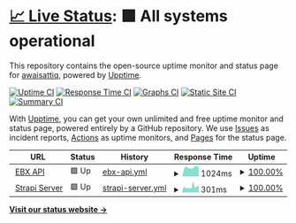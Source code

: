 # [📈 Live Status](https://awaisattiq.github.io/upptime): <!--live status--> **🟩 All systems operational**

This repository contains the open-source uptime monitor and status page for [awaisattiq](https://awaisattiq.github.io/upptime), powered by [Upptime](https://github.com/upptime/upptime).

[![Uptime CI](https://github.com/awaisattiq/upptime/workflows/Uptime%20CI/badge.svg)](https://github.com/awaisattiq/upptime/actions?query=workflow%3A%22Uptime+CI%22)
[![Response Time CI](https://github.com/awaisattiq/upptime/workflows/Response%20Time%20CI/badge.svg)](https://github.com/awaisattiq/upptime/actions?query=workflow%3A%22Response+Time+CI%22)
[![Graphs CI](https://github.com/awaisattiq/upptime/workflows/Graphs%20CI/badge.svg)](https://github.com/awaisattiq/upptime/actions?query=workflow%3A%22Graphs+CI%22)
[![Static Site CI](https://github.com/awaisattiq/upptime/workflows/Static%20Site%20CI/badge.svg)](https://github.com/awaisattiq/upptime/actions?query=workflow%3A%22Static+Site+CI%22)
[![Summary CI](https://github.com/awaisattiq/upptime/workflows/Summary%20CI/badge.svg)](https://github.com/awaisattiq/upptime/actions?query=workflow%3A%22Summary+CI%22)

With [Upptime](https://upptime.js.org), you can get your own unlimited and free uptime monitor and status page, powered entirely by a GitHub repository. We use [Issues](https://github.com/awaisattiq/upptime/issues) as incident reports, [Actions](https://github.com/awaisattiq/upptime/actions) as uptime monitors, and [Pages](https://awaisattiq.github.io/upptime) for the status page.

<!--start: status pages-->
<!-- This summary is generated by Upptime (https://github.com/upptime/upptime) -->
<!-- Do not edit this manually, your changes will be overwritten -->
<!-- prettier-ignore -->
| URL | Status | History | Response Time | Uptime |
| --- | ------ | ------- | ------------- | ------ |
| <img alt="" src="https://icons.duckduckgo.com/ip3/api.etihadtown.com.pk.ico" height="13"> [EBX API](https://api.etihadtown.com.pk/) | 🟩 Up | [ebx-api.yml](https://github.com/awaisattiq/upptime/commits/HEAD/history/ebx-api.yml) | <details><summary><img alt="Response time graph" src="./graphs/ebx-api/response-time-week.png" height="20"> 1024ms</summary><br><a href="https://awaisattiq.github.io/upptime/history/ebx-api"><img alt="Response time 1024" src="https://img.shields.io/endpoint?url=https%3A%2F%2Fraw.githubusercontent.com%2Fawaisattiq%2Fupptime%2FHEAD%2Fapi%2Febx-api%2Fresponse-time.json"></a><br><a href="https://awaisattiq.github.io/upptime/history/ebx-api"><img alt="24-hour response time 1252" src="https://img.shields.io/endpoint?url=https%3A%2F%2Fraw.githubusercontent.com%2Fawaisattiq%2Fupptime%2FHEAD%2Fapi%2Febx-api%2Fresponse-time-day.json"></a><br><a href="https://awaisattiq.github.io/upptime/history/ebx-api"><img alt="7-day response time 1024" src="https://img.shields.io/endpoint?url=https%3A%2F%2Fraw.githubusercontent.com%2Fawaisattiq%2Fupptime%2FHEAD%2Fapi%2Febx-api%2Fresponse-time-week.json"></a><br><a href="https://awaisattiq.github.io/upptime/history/ebx-api"><img alt="30-day response time 1024" src="https://img.shields.io/endpoint?url=https%3A%2F%2Fraw.githubusercontent.com%2Fawaisattiq%2Fupptime%2FHEAD%2Fapi%2Febx-api%2Fresponse-time-month.json"></a><br><a href="https://awaisattiq.github.io/upptime/history/ebx-api"><img alt="1-year response time 1024" src="https://img.shields.io/endpoint?url=https%3A%2F%2Fraw.githubusercontent.com%2Fawaisattiq%2Fupptime%2FHEAD%2Fapi%2Febx-api%2Fresponse-time-year.json"></a></details> | <details><summary><a href="https://awaisattiq.github.io/upptime/history/ebx-api">100.00%</a></summary><a href="https://awaisattiq.github.io/upptime/history/ebx-api"><img alt="All-time uptime 100.00%" src="https://img.shields.io/endpoint?url=https%3A%2F%2Fraw.githubusercontent.com%2Fawaisattiq%2Fupptime%2FHEAD%2Fapi%2Febx-api%2Fuptime.json"></a><br><a href="https://awaisattiq.github.io/upptime/history/ebx-api"><img alt="24-hour uptime 100.00%" src="https://img.shields.io/endpoint?url=https%3A%2F%2Fraw.githubusercontent.com%2Fawaisattiq%2Fupptime%2FHEAD%2Fapi%2Febx-api%2Fuptime-day.json"></a><br><a href="https://awaisattiq.github.io/upptime/history/ebx-api"><img alt="7-day uptime 100.00%" src="https://img.shields.io/endpoint?url=https%3A%2F%2Fraw.githubusercontent.com%2Fawaisattiq%2Fupptime%2FHEAD%2Fapi%2Febx-api%2Fuptime-week.json"></a><br><a href="https://awaisattiq.github.io/upptime/history/ebx-api"><img alt="30-day uptime 100.00%" src="https://img.shields.io/endpoint?url=https%3A%2F%2Fraw.githubusercontent.com%2Fawaisattiq%2Fupptime%2FHEAD%2Fapi%2Febx-api%2Fuptime-month.json"></a><br><a href="https://awaisattiq.github.io/upptime/history/ebx-api"><img alt="1-year uptime 100.00%" src="https://img.shields.io/endpoint?url=https%3A%2F%2Fraw.githubusercontent.com%2Fawaisattiq%2Fupptime%2FHEAD%2Fapi%2Febx-api%2Fuptime-year.json"></a></details>
| <img alt="" src="https://icons.duckduckgo.com/ip3/49.12.146.184.ico" height="13"> [Strapi Server](http://49.12.146.184:1337/) | 🟩 Up | [strapi-server.yml](https://github.com/awaisattiq/upptime/commits/HEAD/history/strapi-server.yml) | <details><summary><img alt="Response time graph" src="./graphs/strapi-server/response-time-week.png" height="20"> 301ms</summary><br><a href="https://awaisattiq.github.io/upptime/history/strapi-server"><img alt="Response time 301" src="https://img.shields.io/endpoint?url=https%3A%2F%2Fraw.githubusercontent.com%2Fawaisattiq%2Fupptime%2FHEAD%2Fapi%2Fstrapi-server%2Fresponse-time.json"></a><br><a href="https://awaisattiq.github.io/upptime/history/strapi-server"><img alt="24-hour response time 310" src="https://img.shields.io/endpoint?url=https%3A%2F%2Fraw.githubusercontent.com%2Fawaisattiq%2Fupptime%2FHEAD%2Fapi%2Fstrapi-server%2Fresponse-time-day.json"></a><br><a href="https://awaisattiq.github.io/upptime/history/strapi-server"><img alt="7-day response time 301" src="https://img.shields.io/endpoint?url=https%3A%2F%2Fraw.githubusercontent.com%2Fawaisattiq%2Fupptime%2FHEAD%2Fapi%2Fstrapi-server%2Fresponse-time-week.json"></a><br><a href="https://awaisattiq.github.io/upptime/history/strapi-server"><img alt="30-day response time 301" src="https://img.shields.io/endpoint?url=https%3A%2F%2Fraw.githubusercontent.com%2Fawaisattiq%2Fupptime%2FHEAD%2Fapi%2Fstrapi-server%2Fresponse-time-month.json"></a><br><a href="https://awaisattiq.github.io/upptime/history/strapi-server"><img alt="1-year response time 301" src="https://img.shields.io/endpoint?url=https%3A%2F%2Fraw.githubusercontent.com%2Fawaisattiq%2Fupptime%2FHEAD%2Fapi%2Fstrapi-server%2Fresponse-time-year.json"></a></details> | <details><summary><a href="https://awaisattiq.github.io/upptime/history/strapi-server">100.00%</a></summary><a href="https://awaisattiq.github.io/upptime/history/strapi-server"><img alt="All-time uptime 100.00%" src="https://img.shields.io/endpoint?url=https%3A%2F%2Fraw.githubusercontent.com%2Fawaisattiq%2Fupptime%2FHEAD%2Fapi%2Fstrapi-server%2Fuptime.json"></a><br><a href="https://awaisattiq.github.io/upptime/history/strapi-server"><img alt="24-hour uptime 100.00%" src="https://img.shields.io/endpoint?url=https%3A%2F%2Fraw.githubusercontent.com%2Fawaisattiq%2Fupptime%2FHEAD%2Fapi%2Fstrapi-server%2Fuptime-day.json"></a><br><a href="https://awaisattiq.github.io/upptime/history/strapi-server"><img alt="7-day uptime 100.00%" src="https://img.shields.io/endpoint?url=https%3A%2F%2Fraw.githubusercontent.com%2Fawaisattiq%2Fupptime%2FHEAD%2Fapi%2Fstrapi-server%2Fuptime-week.json"></a><br><a href="https://awaisattiq.github.io/upptime/history/strapi-server"><img alt="30-day uptime 100.00%" src="https://img.shields.io/endpoint?url=https%3A%2F%2Fraw.githubusercontent.com%2Fawaisattiq%2Fupptime%2FHEAD%2Fapi%2Fstrapi-server%2Fuptime-month.json"></a><br><a href="https://awaisattiq.github.io/upptime/history/strapi-server"><img alt="1-year uptime 100.00%" src="https://img.shields.io/endpoint?url=https%3A%2F%2Fraw.githubusercontent.com%2Fawaisattiq%2Fupptime%2FHEAD%2Fapi%2Fstrapi-server%2Fuptime-year.json"></a></details>

<!--end: status pages-->

[**Visit our status website →**](https://awaisattiq.github.io/upptime)

